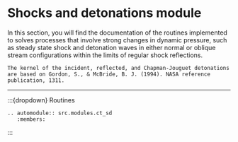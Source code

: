 # Shocks and detonations module

In this section, you will find the documentation of the routines implemented to solves processes that involve strong changes in dynamic pressure, such as steady state shock and detonation waves in either normal or oblique stream configurations within the limits of regular shock reflections.

```{note}
The kernel of the incident, reflected, and Chapman-Jouguet detonations are based on Gordon, S., & McBride, B. J. (1994). NASA reference publication, 1311.
```

***

:::{dropdown} Routines
```{eval-rst}
.. automodule:: src.modules.ct_sd
   :members:
```
:::
